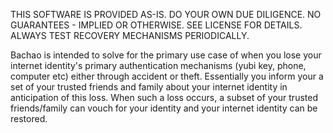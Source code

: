 THIS SOFTWARE IS PROVIDED AS-IS. DO YOUR OWN DUE DILIGENCE. NO GUARANTEES - IMPLIED OR OTHERWISE. SEE LICENSE FOR DETAILS. ALWAYS TEST RECOVERY MECHANISMS PERIODICALLY.

Bachao is intended to solve for the primary use case of when you lose your internet identity's primary authentication mechanisms (yubi key, phone, computer etc) either through accident or theft. Essentially you inform your a set of your trusted friends and family about your internet identity in anticipation of this loss. When such a loss occurs, a subset of your trusted friends/family can vouch for your identity and your internet identity can be restored. 

